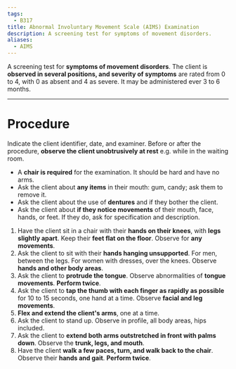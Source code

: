 ```yaml
---
tags:
  - B317
title: Abnormal Involuntary Movement Scale (AIMS) Examination
description: A screening test for symptoms of movement disorders.
aliases:
  - AIMS
---
```

A screening test for **symptoms of movement disorders**. The client is **observed in several positions, and severity of symptoms** are rated from 0 to 4, with 0 as absent and 4 as severe. It may be administered ever 3 to 6 months.
___
# Procedure
Indicate the client identifier, date, and examiner. Before or after the procedure, **observe the client unobtrusively at rest** e.g. while in the waiting room.
- A **chair is required** for the examination. It should be hard and have no arms.
- Ask the client about **any items** in their mouth: gum, candy; ask them to remove it.
- Ask the client about the use of **dentures** and if they bother the client.
- Ask the client about **if they notice movements** of their mouth, face, hands, or feet. If they do, ask for specification and description.

1. Have the client sit in a chair with their **hands on their knees**, with **legs slightly apart**. Keep their **feet flat on the floor**. Observe for **any movements**.
2. Ask the client to sit with their **hands hanging unsupported**. For men, between the legs. For women with dresses, over the knees. Observe **hands and other body areas**.
3. Ask the client to **protrude the tongue**. Observe abnormalities of **tongue movements**. **Perform twice**.
4. Ask the client to **tap the thumb with each finger as rapidly as possible** for 10 to 15 seconds, one hand at a time. Observe **facial and leg movements**.
5. **Flex and extend the client's arms**, one at a time.
6. Ask the client to stand up. Observe in profile, all body areas, hips included.
7. Ask the client to **extend both arms outstretched in front with palms down**. Observe the **trunk, legs, and mouth**.
8. Have the client **walk a few paces, turn, and walk back to the chair**. Observe their **hands and gait**. **Perform twice**.